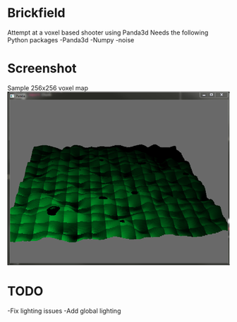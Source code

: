 Brickfield
==========

Attempt at a voxel based shooter using Panda3d
Needs the following Python packages
-Panda3d
-Numpy
-noise

Screenshot
==========
Sample 256x256 voxel map
![SampleMap](256x256VoxMap.PNG?raw=true)

TODO
==========
-Fix lighting issues
-Add global lighting
